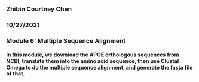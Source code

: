 ### Zhibin Courtney Chen
### 10/27/2021
### Module 6: Multiple Sequence Alignment

#### In this module, we download the APOE orthologous sequences from NCBI, translate them into the amino acid sequence, then use Clustal Omega to do the multiple sequence alignment, and generate the fasta file of that. 

